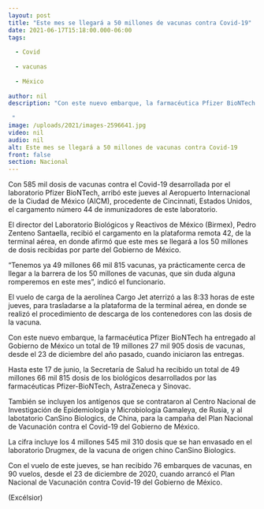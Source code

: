 ```yaml
---
layout: post
title: "Este mes se llegará a 50 millones de vacunas contra Covid-19"
date: 2021-06-17T15:18:00.000-06:00
tags:
  
  - Covid
  
  - vacunas
  
  - México
  
author: nil
description: "Con este nuevo embarque, la farmacéutica Pfizer BioNTech ha entregado al Gobierno de México un total de 19 millones 27 mil 905 dosis de vacunas, desde el 23 de diciembre de 2020  "
image: /uploads/2021/images-2596641.jpg
video: nil
audio: nil
alt: Este mes se llegará a 50 millones de vacunas contra Covid-19
front: false
section: Nacional
---
```


Con 585 mil dosis de vacunas contra el Covid-19 desarrollada por el laboratorio Pfizer BioNTech, arribó este jueves al Aeropuerto Internacional de la Ciudad de México (AICM), procedente de Cincinnati, Estados Unidos, el cargamento número 44 de inmunizadores de este laboratorio.

El director del Laboratorio Biológicos y Reactivos de México (Birmex), Pedro Zenteno Santaella, recibió el cargamento en la plataforma remota 42, de la terminal aérea, en donde afirmó que este mes se llegará a los 50 millones de dosis recibidas por parte del Gobierno de México.

“Tenemos ya 49 millones 66 mil 815 vacunas, ya prácticamente cerca de llegar a la barrera de los 50 millones de vacunas, que sin duda alguna romperemos en este mes”, indicó el funcionario.

El vuelo de carga de la aerolínea Cargo Jet aterrizó a las 8:33 horas de este jueves, para trasladarse a la plataforma de la terminal aérea, en donde se realizó el procedimiento de descarga de los contenedores con las dosis de la vacuna.

Con este nuevo embarque, la farmacéutica Pfizer BioNTech ha entregado al Gobierno de México un total de 19 millones 27 mil 905 dosis de vacunas, desde el 23 de diciembre del año pasado, cuando iniciaron las entregas.

Hasta este 17 de junio, la Secretaría de Salud ha recibido un total de 49 millones 66 mil 815 dosis de los biológicos desarrollados por las farmacéuticas Pfizer-BioNTech, AstraZeneca y Sinovac.

También se incluyen los antígenos que se contrataron al Centro Nacional de Investigación de Epidemiología y Microbiología Gamaleya, de Rusia, y al labotatorio CanSino Biologics, de China, para la campaña del Plan Nacional de Vacunación contra el Covid-19 del Gobierno de México.

La cifra incluye los 4 millones 545 mil 310 dosis que se han envasado en el laboratorio Drugmex, de la vacuna de origen chino CanSino Biologics.

Con el vuelo de este jueves, se han recibido 76 embarques de vacunas, en 90 vuelos, desde el 23 de diciembre de 2020, cuando arrancó el Plan Nacional de Vacunación contra Covid-19 del Gobierno de México.

(Excélsior)